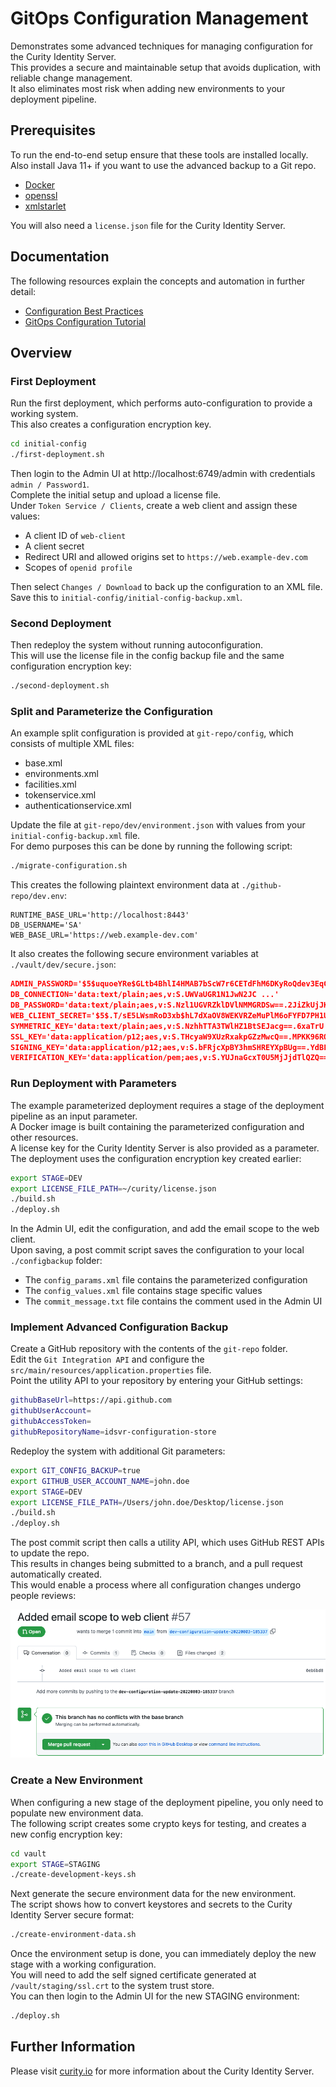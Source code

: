 # GitOps Configuration Management

Demonstrates some advanced techniques for managing configuration for the Curity Identity Server.\
This provides a secure and maintainable setup that avoids duplication, with reliable change management.\
It also eliminates most risk when adding new environments to your deployment pipeline.

## Prerequisites

To run the end-to-end setup ensure that these tools are installed locally.\
Also install Java 11+ if you want to use the advanced backup to a Git repo.

- [Docker](https://www.docker.com/products/docker-desktop)
- [openssl](https://www.openssl.org/source/)
- [xmlstarlet](http://xmlstar.sourceforge.net/)

You will also need a `license.json` file for the Curity Identity Server.

## Documentation

The following resources explain the concepts and automation in further detail:

- [Configuration Best Practices](https://curity.io/resources/learn/configuration-best-practices)
- [GitOps Configuration Tutorial](https://curity.io/resources/learn/gitops-configuration-management)

## Overview

### First Deployment

Run the first deployment, which performs auto-configuration to provide a working system.\
This also creates a configuration encryption key.

```bash
cd initial-config
./first-deployment.sh
```

Then login to the Admin UI at http://localhost:6749/admin with credentials `admin / Password1`.\
Complete the initial setup and upload a license file.\
Under `Token Service / Clients`, create a web client and assign these values:

- A client ID of `web-client`
- A client secret
- Redirect URI and allowed origins set to `https://web.example-dev.com`
- Scopes of `openid profile`

Then select `Changes / Download` to back up the configuration to an XML file.\
Save this to `initial-config/initial-config-backup.xml`.

### Second Deployment

Then redeploy the system without running autoconfiguration.\
This will use the license file in the config backup file and the same configuration encryption key:

```bash
./second-deployment.sh
```

### Split and Parameterize the Configuration

An example split configuration is provided at `git-repo/config`, which consists of multiple XML files:

- base.xml
- environments.xml
- facilities.xml
- tokenservice.xml
- authenticationservice.xml

Update the file at `git-repo/dev/environment.json` with values from your `initial-config-backup.xml` file.\
For demo purposes this can be done by running the following script:

```bash
./migrate-configuration.sh
```

This creates the following plaintext environment data at `./github-repo/dev.env`:

```text
RUNTIME_BASE_URL='http://localhost:8443'
DB_USERNAME='SA'
WEB_BASE_URL='https://web.example-dev.com'
```

It also creates the following secure environment variables at `./vault/dev/secure.json`:

```json
ADMIN_PASSWORD='$5$uquoeYRe$GLtb4BhlI4HMAB7bScW7r6CETdFhM6DKyRoQdev3EqC'
DB_CONNECTION='data:text/plain;aes,v:S.UWVaUGR1N1JwN2JC ...'
DB_PASSWORD='data:text/plain;aes,v:S.Nzl1UGVRZklDVlNMMGRDSw==.2JiZkUjJKhlvYQoMH ...'
WEB_CLIENT_SECRET='$5$.T/sE5LWsmRoD3xb$hL7dXaOV8WEKVRZeMuPlM6oFYFD7PH1UmUUHsirjaG1'
SYMMETRIC_KEY='data:text/plain;aes,v:S.NzhhTTA3TWlHZ1BtSEJacg==.6xaTrU ...'
SSL_KEY='data:application/p12;aes,v:S.THcyaW9XUzRxakpGZzMwcQ==.MPKK96RQ9z6 ...'
SIGNING_KEY='data:application/p12;aes,v:S.bFRjcXpBY3hmSHREYXpBUg==.YdBLTdZTGlW ...'
VERIFICATION_KEY='data:application/pem;aes,v:S.YUJnaGcxT0U5MjJjdTlQZQ==.RmC3nWa6x4 ...'
```

### Run Deployment with Parameters

The example parameterized deployment requires a stage of the deployment pipeline as an input parameter.\
A Docker image is built containing the parameterized configuration and other resources.\
A license key for the Curity Identity Server is also provided as a parameter.\
The deployment uses the configuration encryption key created earlier:

```bash
export STAGE=DEV
export LICENSE_FILE_PATH=~/curity/license.json
./build.sh
./deploy.sh
```

In the Admin UI, edit the configuration, and add the email scope to the web client.\
Upon saving, a post commit script saves the configuration to your local `./configbackup` folder:

- The `config_params.xml` file contains the parameterized configuration
- The `config_values.xml` file contains stage specific values
- The `commit_message.txt` file contains the comment used in the Admin UI

### Implement Advanced Configuration Backup

Create a GitHub repository with the contents of the `git-repo` folder.\
Edit the `Git Integration API` and configure the `src/main/resources/application.properties` file.\
Point the utility API to your repository by entering your GitHub settings:

```bash
githubBaseUrl=https://api.github.com
githubUserAccount=
githubAccessToken=
githubRepositoryName=idsvr-configuration-store
```

Redeploy the system with additional Git parameters:

```bash
export GIT_CONFIG_BACKUP=true
export GITHUB_USER_ACCOUNT_NAME=john.doe
export STAGE=DEV
export LICENSE_FILE_PATH=/Users/john.doe/Desktop/license.json
./build.sh
./deploy.sh
```

The post commit script then calls a utility API, which uses GitHub REST APIs to update the repo.\
This results in changes being submitted to a branch, and a pull request automatically created.\
This would enable a process where all configuration changes undergo people reviews:

![Pull Request](doc/pull-request.png)

### Create a New Environment

When configuring a new stage of the deployment pipeline, you only need to populate new environment data.\
The following script creates some crypto keys for testing, and creates a new config encryption key:

```bash
cd vault
export STAGE=STAGING
./create-development-keys.sh
```

Next generate the secure environment data for the new environment.\
The script shows how to convert keystores and secrets to the Curity Identity Server secure format:

```bash
./create-environment-data.sh
```

Once the environment setup is done, you can immediately deploy the new stage with a working configuration.\
You will need to add the self signed certificate generated at `/vault/staging/ssl.crt` to the system trust store.\
You can then login to the Admin UI for the new STAGING environment:

```bash
./deploy.sh
```

## Further Information

Please visit [curity.io](https://curity.io/) for more information about the Curity Identity Server.
